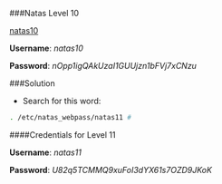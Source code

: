 ###Natas Level 10 

[natas10](http://natas10.natas.labs.overthewire.org)

**Username**: *natas10*

**Password**: *nOpp1igQAkUzaI1GUUjzn1bFVj7xCNzu*


###Solution

- Search for this word: 
```bash
. /etc/natas_webpass/natas11 # 
```


####Credentials for Level 11 

**Username**: *natas11*

**Password**: *U82q5TCMMQ9xuFoI3dYX61s7OZD9JKoK*

